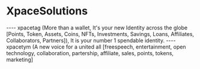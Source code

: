 # XpaceSolutions
---- xpacetag (More than a wallet, It's your new Identity across the globe [Points, Token, Assets, Coins, NFTs, Investments, Savings, Loans, Affiliates, Collaborators, Partners]), It is your number 1 spendable identity.
---- xpacetym (A new voice for a united all [freespeech, entertainment, open technology, collaboration, partership, affiliate, sales, points, tokens, marketing]
